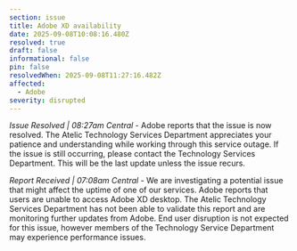 ```yaml
---
section: issue
title: Adobe XD availability
date: 2025-09-08T10:08:16.480Z
resolved: true
draft: false
informational: false
pin: false
resolvedWhen: 2025-09-08T11:27:16.482Z
affected:
  - Adobe
severity: disrupted
---
```

*Issue Resolved | 08:27am Central* - Adobe reports that the issue is now resolved. The Atelic Technology Services Department appreciates your patience and understanding while working through this service outage. If the issue is still occurring, please contact the Technology Services Department. This will be the last update unless the issue recurs.

*Report Received | 07:08am Central* - We are investigating a potential issue that might affect the uptime of one of our services. Adobe reports that users are unable to access Adobe XD desktop. The Atelic Technology Services Department has not been able to validate this report and are monitoring further updates from Adobe. End user disruption is not expected for this issue, however members of the Technology Service Department may experience performance issues.